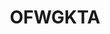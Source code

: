 ---
title: OFWGKTA
crosslinks:
- youtubefactsbot
- u_imguralbumbot
- tylerthecreator
- FrankOcean
- youtubot
- MassdropBot
- Golfwang
- hiphopheads
- store
- livven
- titlegore
- MakingRnB
- me_irl
- donaldglover
- wholesomecomments
- freshalbumart
- VinylCollectors
- FrenchWestIndies
- AMAAggregator
- eromecom
---